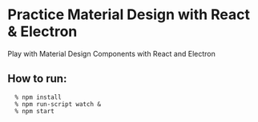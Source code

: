 # Practice Material Design with React & Electron

Play with Material Design Components with React and Electron

## How to run:
```
  % npm install
  % npm run-script watch &
  % npm start
```

